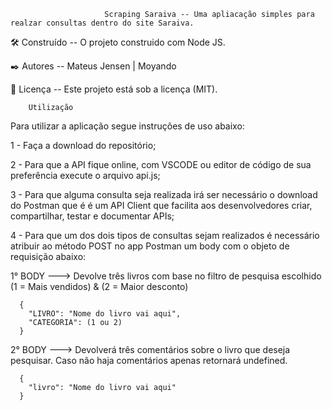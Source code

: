                          Scraping Saraiva -- Uma apliacação simples para realzar consultas dentro do site Saraiva.
                         
🛠️ Construído -- O projeto construido com Node JS.

✒️ Autores -- Mateus Jensen | Moyando

📄 Licença -- Este projeto está sob a licença (MIT).

        Utilização

Para utilizar a aplicação segue instruções de uso abaixo:

1 - Faça a download do repositório;

2 - Para que a API fique online, com VSCODE ou editor de código de sua preferência execute o arquivo api.js;

3 - Para que alguma consulta seja realizada irá ser necessário o download do Postman que é é um API Client que facilita aos desenvolvedores criar, compartilhar, testar e documentar APIs;

4 - Para que um dos dois tipos de consultas sejam realizados é necessário atribuir ao método POST no app Postman um body com o objeto de requisição abaixo:

  1° BODY ---> Devolve três livros com base no filtro de pesquisa escolhido (1 = Mais vendidos) & (2 = Maior desconto)
  
      {
        "LIVRO": "Nome do livro vai aqui",
        "CATEGORIA": (1 ou 2)
      }
      
  2° BODY ---> Devolverá três comentários sobre o livro que deseja pesquisar. Caso não haja comentários apenas retornará undefined.
  
      {
        "livro": "Nome do livro vai aqui"
      }
